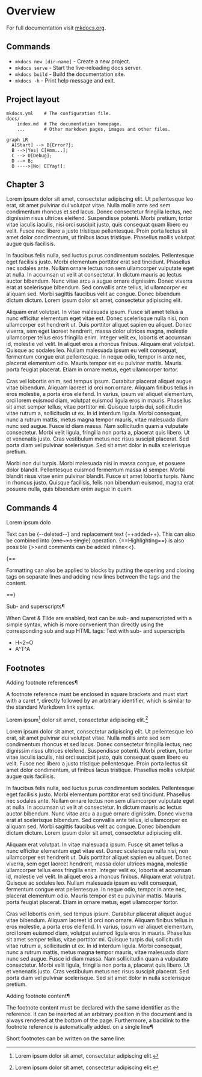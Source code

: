 # Overview

For full documentation visit [mkdocs.org](https://www.mkdocs.org).

## Commands

* `mkdocs new [dir-name]` - Create a new project.
* `mkdocs serve` - Start the live-reloading docs server.
* `mkdocs build` - Build the documentation site.
* `mkdocs -h` - Print help message and exit.

## Project layout

    mkdocs.yml    # The configuration file.
    docs/
        index.md  # The documentation homepage.
        ...       # Other markdown pages, images and other files.

``` mermaid
graph LR
  A[Start] --> B{Error?};
  B -->|Yes| C[Hmm...];
  C --> D[Debug];
  D --> B;
  B ---->|No| E[Yay!];
```


## Chapter 3


Lorem ipsum dolor sit amet, consectetur adipiscing elit. Ut pellentesque leo erat, sit amet pulvinar dui volutpat vitae. Nulla mollis ante sed sem condimentum rhoncus et sed lacus. Donec consectetur fringilla lectus, nec dignissim risus ultrices eleifend. Suspendisse potenti. Morbi pretium, tortor vitae iaculis iaculis, nisi orci suscipit justo, quis consequat quam libero eu velit. Fusce nec libero a justo tristique pellentesque. Proin porta lectus sit amet dolor condimentum, ut finibus lacus tristique. Phasellus mollis volutpat augue quis facilisis.

In faucibus felis nulla, sed luctus purus condimentum sodales. Pellentesque eget facilisis justo. Morbi elementum porttitor erat sed tincidunt. Phasellus nec sodales ante. Nullam ornare lectus non sem ullamcorper vulputate eget at nulla. In accumsan ut velit at consectetur. In dictum mauris ac lectus auctor bibendum. Nunc vitae arcu a augue ornare dignissim. Donec viverra erat at scelerisque bibendum. Sed convallis ante tellus, id ullamcorper ex aliquam sed. Morbi sagittis faucibus velit ac congue. Donec bibendum dictum dictum. Lorem ipsum dolor sit amet, consectetur adipiscing elit.

Aliquam erat volutpat. In vitae malesuada ipsum. Fusce sit amet tellus a nunc efficitur elementum eget vitae est. Donec scelerisque nulla nisi, non ullamcorper est hendrerit ut. Duis porttitor aliquet sapien eu aliquet. Donec viverra, sem eget laoreet hendrerit, massa dolor ultrices magna, molestie ullamcorper tellus eros fringilla enim. Integer velit ex, lobortis et accumsan id, molestie vel velit. In aliquet eros a rhoncus finibus. Aliquam erat volutpat. Quisque ac sodales leo. Nullam malesuada ipsum eu velit consequat, fermentum congue erat pellentesque. In neque odio, tempor in ante nec, placerat elementum odio. Mauris tempor est eu pulvinar mattis. Mauris porta feugiat placerat. Etiam in ornare metus, eget ullamcorper tortor.

Cras vel lobortis enim, sed tempus ipsum. Curabitur placerat aliquet augue vitae bibendum. Aliquam laoreet id orci non ornare. Aliquam finibus tellus in eros molestie, a porta eros eleifend. In varius, ipsum vel aliquet elementum, orci lorem euismod diam, volutpat euismod ligula eros in mauris. Phasellus sit amet semper tellus, vitae porttitor mi. Quisque turpis dui, sollicitudin vitae rutrum a, sollicitudin ut ex. In id interdum ligula. Morbi consequat, nunc a rutrum mattis, metus magna tempor mauris, vitae malesuada diam nunc sed augue. Fusce id diam massa. Nam sollicitudin quam a vulputate consectetur. Morbi velit ligula, fringilla non porta a, placerat quis libero. Ut et venenatis justo. Cras vestibulum metus nec risus suscipit placerat. Sed porta diam vel pulvinar scelerisque. Sed sit amet dolor in nulla scelerisque pretium.

Morbi non dui turpis. Morbi malesuada nisi in massa congue, et posuere dolor blandit. Pellentesque euismod fermentum massa id semper. Morbi blandit risus vitae enim pulvinar blandit. Fusce sit amet lobortis turpis. Nunc in rhoncus justo. Quisque facilisis, felis non bibendum euismod, magna erat posuere nulla, quis bibendum enim augue in quam.





## Commands 4
Lorem ipsum dolo


Text can be {--deleted--} and replacement text {++added++}. This can also be
combined into {~~one~>a single~~} operation. {==Highlighting==} is also
possible {>>and comments can be added inline<<}.

{==

Formatting can also be applied to blocks by putting the opening and closing
tags on separate lines and adding new lines between the tags and the content.

==}


Sub- and superscripts¶

When Caret & Tilde are enabled, text can be sub- and superscripted with a simple syntax, which is more convenient than directly using the corresponding sub and sup HTML tags:
Text with sub- and superscripts

- H~2~O
- A^T^A


Footnotes
--------
Adding footnote references¶

A footnote reference must be enclosed in square brackets and must start with a caret ^, directly followed by an arbitrary identifier, which is similar to the standard Markdown link syntax.

Lorem ipsum[^1] dolor sit amet, consectetur adipiscing elit.[^2]

Lorem ipsum dolor sit amet, consectetur adipiscing elit. Ut pellentesque leo erat, sit amet pulvinar dui volutpat vitae. Nulla mollis ante sed sem condimentum rhoncus et sed lacus. Donec consectetur fringilla lectus, nec dignissim risus ultrices eleifend. Suspendisse potenti. Morbi pretium, tortor vitae iaculis iaculis, nisi orci suscipit justo, quis consequat quam libero eu velit. Fusce nec libero a justo tristique pellentesque. Proin porta lectus sit amet dolor condimentum, ut finibus lacus tristique. Phasellus mollis volutpat augue quis facilisis.

In faucibus felis nulla, sed luctus purus condimentum sodales. Pellentesque eget facilisis justo. Morbi elementum porttitor erat sed tincidunt. Phasellus nec sodales ante. Nullam ornare lectus non sem ullamcorper vulputate eget at nulla. In accumsan ut velit at consectetur. In dictum mauris ac lectus auctor bibendum. Nunc vitae arcu a augue ornare dignissim. Donec viverra erat at scelerisque bibendum. Sed convallis ante tellus, id ullamcorper ex aliquam sed. Morbi sagittis faucibus velit ac congue. Donec bibendum dictum dictum. Lorem ipsum dolor sit amet, consectetur adipiscing elit.

Aliquam erat volutpat. In vitae malesuada ipsum. Fusce sit amet tellus a nunc efficitur elementum eget vitae est. Donec scelerisque nulla nisi, non ullamcorper est hendrerit ut. Duis porttitor aliquet sapien eu aliquet. Donec viverra, sem eget laoreet hendrerit, massa dolor ultrices magna, molestie ullamcorper tellus eros fringilla enim. Integer velit ex, lobortis et accumsan id, molestie vel velit. In aliquet eros a rhoncus finibus. Aliquam erat volutpat. Quisque ac sodales leo. Nullam malesuada ipsum eu velit consequat, fermentum congue erat pellentesque. In neque odio, tempor in ante nec, placerat elementum odio. Mauris tempor est eu pulvinar mattis. Mauris porta feugiat placerat. Etiam in ornare metus, eget ullamcorper tortor.

Cras vel lobortis enim, sed tempus ipsum. Curabitur placerat aliquet augue vitae bibendum. Aliquam laoreet id orci non ornare. Aliquam finibus tellus in eros molestie, a porta eros eleifend. In varius, ipsum vel aliquet elementum, orci lorem euismod diam, volutpat euismod ligula eros in mauris. Phasellus sit amet semper tellus, vitae porttitor mi. Quisque turpis dui, sollicitudin vitae rutrum a, sollicitudin ut ex. In id interdum ligula. Morbi consequat, nunc a rutrum mattis, metus magna tempor mauris, vitae malesuada diam nunc sed augue. Fusce id diam massa. Nam sollicitudin quam a vulputate consectetur. Morbi velit ligula, fringilla non porta a, placerat quis libero. Ut et venenatis justo. Cras vestibulum metus nec risus suscipit placerat. Sed porta diam vel pulvinar scelerisque. Sed sit amet dolor in nulla scelerisque pretium.


Adding footnote content¶

The footnote content must be declared with the same identifier as the reference. It can be inserted at an arbitrary position in the document and is always rendered at the bottom of the page. Furthermore, a backlink to the footnote reference is automatically added.
on a single line¶

Short footnotes can be written on the same line:


[^1]: Lorem ipsum dolor sit amet, consectetur adipiscing elit.
[^2]: Lorem ipsum dolor sit amet, consectetur adipiscing elit.
